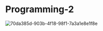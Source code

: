 # Programming-2

 ![70da385d-903b-4f18-98f1-7a3a1e8e1f8e](https://github.com/Kittykatz911/Programming-2/assets/165056608/acf12dfa-501d-4582-96a1-71d706020b93)
